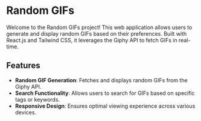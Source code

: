 # Random GIFs

Welcome to the Random GIFs project! This web application allows users to generate and display random GIFs based on their preferences. Built with React.js and Tailwind CSS, it leverages the Giphy API to fetch GIFs in real-time.

## Features

- **Random GIF Generation**: Fetches and displays random GIFs from the Giphy API.
- **Search Functionality**: Allows users to search for GIFs based on specific tags or keywords.
- **Responsive Design**: Ensures optimal viewing experience across various devices.


